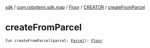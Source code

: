 [sdk](../../../index.md) / [com.robotemi.sdk.map](../../index.md) / [Floor](../index.md) / [CREATOR](index.md) / [createFromParcel](./create-from-parcel.md)

# createFromParcel

`fun createFromParcel(parcel: `[`Parcel`](https://developer.android.com/reference/android/os/Parcel.html)`): `[`Floor`](../index.md)